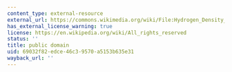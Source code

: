 ```yaml
---
content_type: external-resource
external_url: https://commons.wikimedia.org/wiki/File:Hydrogen_Density_Plots.png
has_external_license_warning: true
license: https://en.wikipedia.org/wiki/All_rights_reserved
status: ''
title: public domain
uid: 69032f82-edce-46c3-9570-a5153b635e31
wayback_url: ''
---
```

